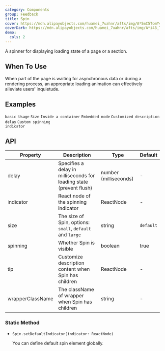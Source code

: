 ```yaml
---
category: Components
group: Feedback
title: Spin
cover: https://mdn.alipayobjects.com/huamei_7uahnr/afts/img/A*5mC5TomY4B0AAAAAAAAAAAAADrJ8AQ/original
coverDark: https://mdn.alipayobjects.com/huamei_7uahnr/afts/img/A*i43_ToFrL8YAAAAAAAAAAAAADrJ8AQ/original
demo:
  cols: 2
---
```


A spinner for displaying loading state of a page or a section.

## When To Use

When part of the page is waiting for asynchronous data or during a rendering process, an appropriate loading animation can effectively alleviate users' inquietude.

## Examples

<!-- prettier-ignore -->
<code src="./demo/basic.tsx">basic Usage</code>
<code src="./demo/size.tsx">Size</code>
<code src="./demo/inside.tsx">Inside a container</code>
<code src="./demo/nested.tsx">Embedded mode</code>
<code src="./demo/tip.tsx">Customized description</code>
<code src="./demo/delayAndDebounce.tsx">delay</code>
<code src="./demo/custom-indicator.tsx">Custom spinning indicator</code>

## API

| Property         | Description                                                         | Type                  | Default   |
| ---------------- | ------------------------------------------------------------------- | --------------------- | --------- |
| delay            | Specifies a delay in milliseconds for loading state (prevent flush) | number (milliseconds) | -         |
| indicator        | React node of the spinning indicator                                | ReactNode             | -         |
| size             | The size of Spin, options: `small`, `default` and `large`           | string                | `default` |
| spinning         | Whether Spin is visible                                             | boolean               | true      |
| tip              | Customize description content when Spin has children                | ReactNode             | -         |
| wrapperClassName | The className of wrapper when Spin has children                     | string                | -         |

### Static Method

- `Spin.setDefaultIndicator(indicator: ReactNode)`

  You can define default spin element globally.
